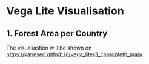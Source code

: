 # Vega Lite Visualisation

## 1. Forest Area per Country

The visualiastion will be shown on 
https://kanesec.github.io/vega_lite/3_choropleth_map/
